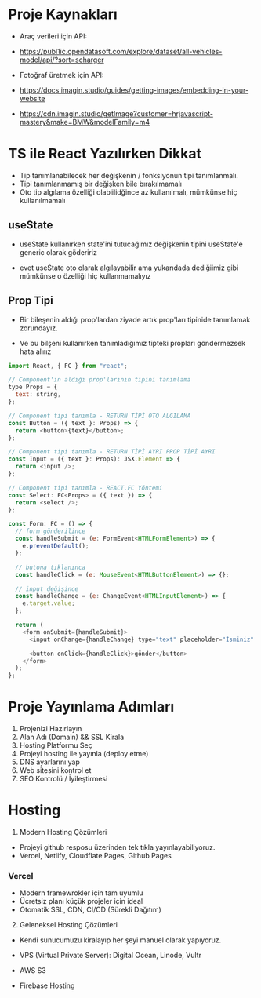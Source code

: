 # Proje Kaynakları

- Araç verileri için API:
- https://publ1ic.opendatasoft.com/explore/dataset/all-vehicles-model/api/?sort=scharger

- Fotoğraf üretmek için API:
- https://docs.imagin.studio/guides/getting-images/embedding-in-your-website
- https://cdn.imagin.studio/getImage?customer=hrjavascript-mastery&make=BMW&modelFamily=m4

# TS ile React Yazılırken Dikkat

- Tip tanımlanabilecek her değişkenin / fonksiyonun tipi tanımlanmalı.
- Tipi tanımlanmamış bir değişken bile bırakılmamalı
- Oto tip algılama özelliği olabiilidğince az kullanılmalı, mümkünse hiç kullanılmamalı

## useState

- useState kullanırken state'ini tutucağımız değişkenin tipini useState'e generic olarak gödeririz

- evet useState oto olarak algılayabilir ama yukarıdada dediğiimiz gibi mümkünse o özelliği hiç kullanmamalıyız

## Prop Tipi

- Bir bileşenin aldığı prop'lardan ziyade artık prop'ları tipinide tanımlamak zorundayız.

- Ve bu bilşeni kullanırken tanımladığımız tipteki propları göndermezsek hata alırız

```js
import React, { FC } from "react";

// Component'ın aldığı prop'larının tipini tanımlama
type Props = {
  text: string,
};

// Component tipi tanımla - RETURN TİPİ OTO ALGILAMA
const Button = ({ text }: Props) => {
  return <button>{text}</button>;
};

// Component tipi tanımla - RETURN TİPİ AYRI PROP TİPİ AYRI
const Input = ({ text }: Props): JSX.Element => {
  return <input />;
};

// Component tipi tanımla - REACT.FC Yöntemi
const Select: FC<Props> = ({ text }) => {
  return <select />;
};

const Form: FC = () => {
  // form gönderilince
  const handleSubmit = (e: FormEvent<HTMLFormElement>) => {
    e.preventDefault();
  };

  // butona tıklanınca
  const handleClick = (e: MouseEvent<HTMLButtonElement>) => {};

  // input değişince
  const handleChange = (e: ChangeEvent<HTMLInputElement>) => {
    e.target.value;
  };

  return (
    <form onSubmit={handleSubmit}>
      <input onChange={handleChange} type="text" placeholder="İsminiz" />

      <button onClick={handleClick}>gönder</button>
    </form>
  );
};
```

# Proje Yayınlama Adımları

1. Projenizi Hazırlayın
2. Alan Adı (Domain) && SSL Kirala
3. Hosting Platformu Seç
4. Projeyi hosting ile yayınla (deploy etme)
5. DNS ayarlarını yap
6. Web sitesini kontrol et
7. SEO Kontrolü / İyileştirmesi

# Hosting

1. Modern Hosting Çözümleri

- Projeyi github resposu üzerinden tek tıkla yayınlayabiliyoruz.
- Vercel, Netlify, Cloudflate Pages, Github Pages

### Vercel

- Modern framewrokler için tam uyumlu
- Ücretsiz planı küçük projeler için ideal
- Otomatik SSL, CDN, CI/CD (Sürekli Dağıtım)

2. Geleneksel Hosting Çözümleri

- Kendi sunucumuzu kiralayıp her şeyi manuel olarak yapıyoruz.

- VPS (Virtual Private Server): Digital Ocean, Linode, Vultr
- AWS S3
- Firebase Hosting
